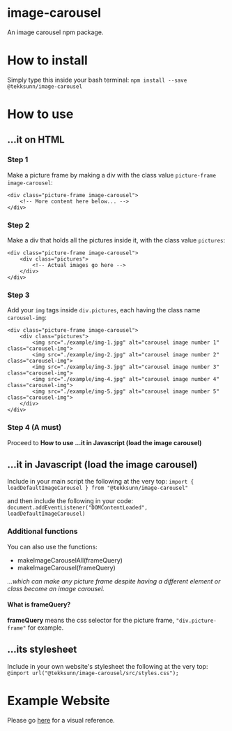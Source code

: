 # image-carousel
An image carousel npm package.

# How to install
Simply type this inside your bash terminal:
```npm install --save @tekksunn/image-carousel```

# How to use
## ...it on HTML
### Step 1
Make a picture frame by making a div with the class value `picture-frame image-carousel`:
```
<div class="picture-frame image-carousel">
    <!-- More content here below... -->
</div>
```

### Step 2
Make a div that holds all the pictures inside it, with the class value `pictures`:
```
<div class="picture-frame image-carousel">
    <div class="pictures">
        <!-- Actual images go here -->
    </div>
</div>
```

### Step 3
Add your `img` tags inside `div.pictures`, each having the class name `carousel-img`:
```
<div class="picture-frame image-carousel">
    <div class="pictures">
        <img src="./example/img-1.jpg" alt="carousel image number 1" class="carousel-img">
        <img src="./example/img-2.jpg" alt="carousel image number 2" class="carousel-img">
        <img src="./example/img-3.jpg" alt="carousel image number 3" class="carousel-img">
        <img src="./example/img-4.jpg" alt="carousel image number 4" class="carousel-img">
        <img src="./example/img-5.jpg" alt="carousel image number 5" class="carousel-img">
    </div>
</div>
```

### Step 4 (A must)
Proceed to **How to use ...it in Javascript (load the image carousel)**

## ...it in Javascript (load the image carousel)
Include in your main script the following at the very top:
```import { loadDefaultImageCarousel } from "@tekksunn/image-carousel"```

and then include the following in your code:
```document.addEventListener("DOMContentLoaded", loadDefaultImageCarousel)```

### Additional functions
You can also use the functions:
- makeImageCarouselAll(frameQuery)
- makeImageCarousel(frameQuery)

*...which can make any picture frame despite having a different element or class become an image carousel.*

#### What is frameQuery?
**frameQuery** means the css selector for the picture frame, `"div.picture-frame"` for example.

## ...its stylesheet
Include in your own website's stylesheet the following at the very top:
```@import url("@tekksunn/image-carousel/src/styles.css");```

# Example Website
Please go [here](https://tekksunn.github.io/image-carousel-example) for a visual reference.
